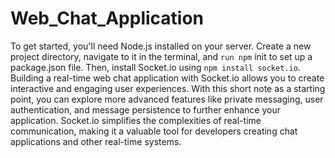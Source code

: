 # Web_Chat_Application                                                                                                                                                                         
To get started, you'll need Node.js installed on your server. Create a new project directory, navigate to it in the terminal, and `run npm` init to set up a package.json file. Then, install Socket.io using `npm install socket.io`.                                                                                                                                              
Building a real-time web chat application with Socket.io allows you to create interactive and engaging user experiences. With this short note as a starting point, you can explore more advanced features like private messaging, user authentication, and message persistence to further enhance your application. Socket.io simplifies the complexities of real-time communication, making it a valuable tool for developers creating chat applications and other real-time systems.
